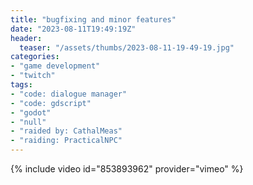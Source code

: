 ```yaml
---
title: "bugfixing and minor features"
date: "2023-08-11T19:49:19Z"
header:
  teaser: "/assets/thumbs/2023-08-11-19-49-19.jpg"
categories:
- "game development"
- "twitch"
tags:
- "code: dialogue manager"
- "code: gdscript"
- "godot"
- "null"
- "raided by: CathalMeas"
- "raiding: PracticalNPC"
---
```

{% include video id="853893962" provider="vimeo" %}
